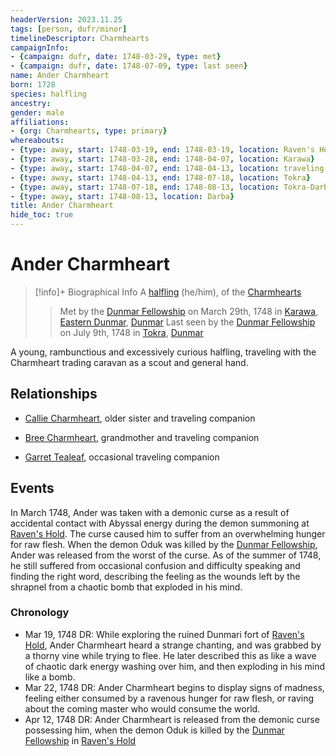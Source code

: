 ```yaml
---
headerVersion: 2023.11.25
tags: [person, dufr/minor]
timelineDescriptor: Charmhearts
campaignInfo:
- {campaign: dufr, date: 1748-03-29, type: met}
- {campaign: dufr, date: 1748-07-09, type: last seen}
name: Ander Charmheart
born: 1728
species: halfling
ancestry:
gender: male
affiliations:
- {org: Charmhearts, type: primary}
whereabouts:
- {type: away, start: 1748-03-19, end: 1748-03-19, location: Raven's Hold}
- {type: away, start: 1748-03-28, end: 1748-04-07, location: Karawa}
- {type: away, start: 1748-04-07, end: 1748-04-13, location: traveling to Tokra}
- {type: away, start: 1748-04-13, end: 1748-07-18, location: Tokra}
- {type: away, start: 1748-07-18, end: 1748-08-13, location: Tokra-Darba Road}
- {type: away, start: 1748-08-13, location: Darba}
title: Ander Charmheart
hide_toc: true
---
```

# Ander Charmheart
>[!info]+ Biographical Info
> A [halfling](<../../species/children-of-the-embodied-gods/halflings/halflings.md>) (he/him), of the [Charmhearts](<../../groups/halfling-families/charmhearts.md>)
> 
> 
>> 
>>  Met by the [Dunmar Fellowship](<../pcs/dunmar-fellowship/dunmar-fellowship.md>) on March 29th, 1748 in [Karawa](<../../gazetteer/greater-dunmar/realms/dunmar/eastern-dunmar/karawa.md>), [Eastern Dunmar](<../../gazetteer/greater-dunmar/realms/dunmar/eastern-dunmar/eastern-dunmar.md>), [Dunmar](<../../gazetteer/greater-dunmar/realms/dunmar/dunmar.md>) 
>>  Last seen by the [Dunmar Fellowship](<../pcs/dunmar-fellowship/dunmar-fellowship.md>) on July 9th, 1748 in [Tokra](<../../gazetteer/greater-dunmar/realms/dunmar/central-dunmar/tokra/tokra.md>), [Dunmar](<../../gazetteer/greater-dunmar/realms/dunmar/dunmar.md>) 

A young, rambunctious and excessively curious halfling, traveling with the Charmheart trading caravan as a scout and general hand. 

## Relationships
- [Callie Charmheart](<./callie-charmheart.md>), older sister and traveling companion
- [Bree Charmheart](<./bree-charmheart.md>), grandmother and traveling companion

- [Garret Tealeaf](<./garret-tealeaf.md>), occasional traveling companion 



## Events
In March 1748, Ander was taken with a demonic curse as a result of accidental contact with Abyssal energy during the demon summoning at [Raven's Hold](<../../gazetteer/greater-dunmar/dunmari-basin/raven-s-hold.md>). The curse caused him to suffer from an overwhelming hunger for raw flesh. When the demon Oduk was killed by the [Dunmar Fellowship](<../pcs/dunmar-fellowship/dunmar-fellowship.md>), Ander was released from the worst of the curse. As of the summer of 1748, he still suffered from occasional confusion and difficulty speaking and finding the right word, describing the feeling as the wounds left by the shrapnel from a chaotic bomb that exploded in his mind. 

### Chronology
- Mar 19, 1748 DR: While exploring the ruined Dunmari fort of [Raven's Hold](<../../gazetteer/greater-dunmar/dunmari-basin/raven-s-hold.md>), Ander Charmheart heard a strange chanting, and was grabbed by a thorny vine while trying to flee. He later described this as like a wave of chaotic dark energy washing over him, and then exploding in his mind like a bomb. 
- Mar 22, 1748 DR: Ander Charmheart begins to display signs of madness, feeling either consumed by a ravenous hunger for raw flesh, or raving about the coming master who would consume the world. 
- Apr 12, 1748 DR: Ander Charmheart is released from the demonic curse possessing him, when the demon Oduk is killed by the [Dunmar Fellowship](<../pcs/dunmar-fellowship/dunmar-fellowship.md>) in [Raven's Hold](<../../gazetteer/greater-dunmar/dunmari-basin/raven-s-hold.md>)
